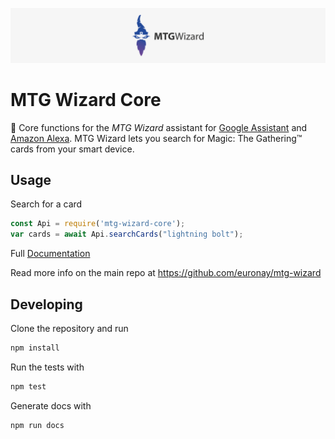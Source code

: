 ![img](Logotype.png?raw=true)

# MTG Wizard Core #
🧙‍ Core functions for the *MTG Wizard* assistant for [Google Assistant](https://github.com/euronay/mtg-wizard) and [Amazon Alexa](https://github.com/euronay/mtg-wizard-alexa). MTG Wizard lets you search for Magic: The Gathering™ cards from your smart device.

## Usage ##

Search for a card
```javascript
const Api = require('mtg-wizard-core');
var cards = await Api.searchCards("lightning bolt");
```

Full [Documentation](DOCUMENTATION.md)

Read more info on the main repo at https://github.com/euronay/mtg-wizard

## Developing ##

Clone the repository and run
```sh
npm install
```

Run the tests with
```sh
npm test
```

Generate docs with
```
npm run docs
```